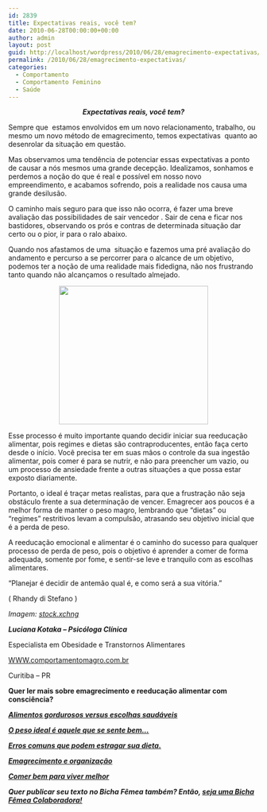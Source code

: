 ```yaml
---
id: 2839
title: Expectativas reais, você tem?
date: 2010-06-28T00:00:00+00:00
author: admin
layout: post
guid: http://localhost/wordpress/2010/06/28/emagrecimento-expectativas/
permalink: /2010/06/28/emagrecimento-expectativas/
categories:
  - Comportamento
  - Comportamento Feminino
  - Saúde
---
```

<p style="text-align: center;">
  <strong><em>Expectativas reais, você tem?</em></strong>
</p>

Sempre que  estamos envolvidos em um novo relacionamento, trabalho, ou mesmo um novo método de emagrecimento, temos expectativas  quanto ao desenrolar da situação em questão.

Mas observamos uma tendência de potenciar essas expectativas a ponto de causar a nós mesmos uma grande decepção. Idealizamos, sonhamos e perdemos a noção do que é real e possível em nosso novo empreendimento, e acabamos sofrendo, pois a realidade nos causa uma grande desilusão.

<!--more-->

O caminho mais seguro para que isso não ocorra, é fazer uma breve avaliação das possibilidades de sair vencedor . Sair de cena e ficar nos bastidores, observando os prós e contras de determinada situação dar certo ou o pior, ir para o ralo abaixo.

Quando nos afastamos de uma  situação e fazemos uma pré avaliação do andamento e percurso a se percorrer para o alcance de um objetivo,  podemos ter a noção de uma realidade mais fidedigna, não nos frustrando tanto quando não alcançamos o resultado almejado.

<p style="text-align: center;">
  <a href="http://www.trololodemulher.com.br/blog/wp-content/uploads/2010/08/expectativa.jpg"><img class="size-medium wp-image-5107 aligncenter" title="expectativa" src="http://www.trololodemulher.com.br/blog/wp-content/uploads/2010/08/expectativa-300x279.jpg" alt="" width="300" height="279" /></a>
</p>

Esse processo é muito importante quando decidir iniciar sua reeducação alimentar, pois regimes e dietas são contraproducentes, então faça certo desde o início. Você precisa ter em suas mãos o controle da sua ingestão alimentar, pois comer é para se nutrir, e não para preencher um vazio, ou um processo de ansiedade frente a outras situações a que possa estar exposto diariamente.

Portanto, o ideal é traçar metas realistas, para que a frustração não seja obstáculo frente a sua determinação de vencer. Emagrecer aos poucos é a melhor forma de manter o peso magro, lembrando que “dietas” ou “regimes” restritivos levam a compulsão, atrasando seu objetivo inicial que é a perda de peso.

A reeducação emocional e alimentar é o caminho do sucesso para qualquer processo de perda de peso, pois o objetivo é aprender a comer de forma adequada, somente por fome, e sentir-se leve e tranquilo com as escolhas alimentares.

“Planejar é decidir de antemão qual é, e como será a sua vitória.”

( Rhandy di Stefano )

_Imagem:_ <a href="http://www.sxc.hu/" target="_blank"><em>stock.xchng</em></a>

**_Luciana Kotaka – Psicóloga Clínica_**

Especialista em Obesidade e Transtornos Alimentares

<a href="http://blog.comportamentomagro.com.br/" target="_blank">WWW.comportamentomagro.com.br</a>

Curitiba – PR

**Quer ler mais sobre emagrecimento e reeducação alimentar com consciência?**

**_[Alimentos gordurosos versus escolhas saudáveis](http://www.trololodemulher.com.br/2010/05/28/escolha-alimentos-saudaveis/)_**

**_[O peso ideal é aquele que se sente bem…](http://www.trololodemulher.com.br/2010/03/01/bicha-femea-colaboradora-%e2%80%93-luciana-kotaka-2/)_**

**_[Erros comuns que podem estragar sua dieta.](http://www.trololodemulher.com.br/2010/02/02/bicha-femea-colaboradora-%e2%80%93-kilza-miranda/)_**

**_[Emagrecimento e organização](http://www.trololodemulher.com.br/2010/01/26/bicha-femea-colaboradora-%e2%80%93-luciana-kotaka/)_**

**_[Comer bem para viver melhor](http://www.trololodemulher.com.br/2010/01/13/bicha-fmea-colaboradora-luciana-kotaka/)_**

**_Quer publicar seu texto no Bicha Fêmea também? Então, [seja uma Bicha Fêmea Colaboradora!](http://www.trololodemulher.com.br/colabore/)_**